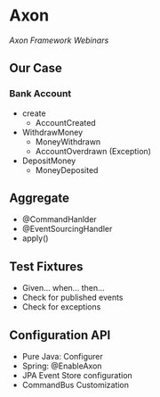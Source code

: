 # Axon 

*Axon Framework Webinars*

## Our Case
### Bank Account
 + create
     + AccountCreated
 + WithdrawMoney
    + MoneyWithdrawn
    + AccountOverdrawn (Exception)
 + DepositMoney
    + MoneyDeposited 
   
## Aggregate

+ @CommandHanlder
+ @EventSourcingHandler
+ apply()

## Test Fixtures

+ Given... when... then...
+ Check for published events
+ Check for exceptions

## Configuration API

+ Pure Java: Configurer
+ Spring: @EnableAxon
+ JPA Event Store configuration
+ CommandBus Customization
 
